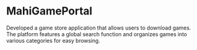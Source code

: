 # MahiGamePortal
Developed a game store application that allows users to download games. The platform features a global search function and organizes games into various categories for easy browsing.
